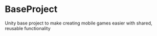 # BaseProject
Unity base project to make creating mobile games easier with shared, reusable functionality
